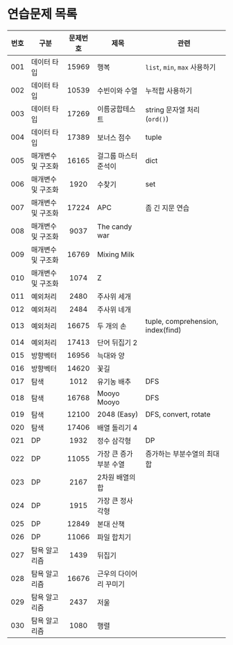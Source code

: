 # 연습문제 목록

| 번호 | 구분               | 문제번호 | 제목                   | 관련                              |
| :--: | ------------------ | :------: | ---------------------- | --------------------------------- |
| 001  | 데이터 타입        |  15969   | 행복                   | `list`, `min`, `max` 사용하기     |
| 002  | 데이터 타입        |  10539   | 수빈이와 수열          | 누적합 사용하기                   |
| 003  | 데이터 타입        |  17269   | 이름궁합테스트         | string 문자열 처리(`ord()`)       |
| 004  | 데이터 타입        |  17389   | 보너스 점수            | tuple                             |
| 005  | 매개변수 및 구조화 |  16165   | 걸그룹 마스터 준석이   | dict                              |
| 006  | 매개변수 및 구조화 |   1920   | 수찾기                 | set                               |
| 007  | 매개변수 및 구조화 |  17224   | APC                    | 좀 긴 지문 연습                   |
| 008  | 매개변수 및 구조화 |   9037   | The candy war          |                                   |
| 009  | 매개변수 및 구조화 |  16769   | Mixing Milk            |                                   |
| 010  | 매개변수 및 구조화 |   1074   | Z                      |                                   |
| 011  | 예외처리           |   2480   | 주사위 세개            |                                   |
| 012  | 예외처리           |   2484   | 주사위 네개            |                                   |
| 013  | 예외처리           |  16675   | 두 개의 손             | tuple, comprehension, index(find) |
| 014  | 예외처리           |  17413   | 단어 뒤집기 2          |                                   |
| 015  | 방향벡터           |  16956   | 늑대와 양              |                                   |
| 016  | 방향벡터           |  14620   | 꽃길                   |                                   |
| 017  | 탐색               |   1012   | 유기농 배추            | DFS                               |
| 018  | 탐색               |  16768   | Mooyo Mooyo            | DFS                               |
| 019  | 탐색               |  12100   | 2048 (Easy)            | DFS, convert, rotate              |
| 020  | 탐색               |  17406   | 배열 돌리기 4          |                                   |
| 021  | DP                 |   1932   | 정수 삼각형            | DP                                |
| 022  | DP                 |  11055   | 가장 큰 증가 부분 수열 | 증가하는 부분수열의 최대 합       |
| 023  | DP                 |   2167   | 2차원 배열의 합        |                                   |
| 024  | DP                 |   1915   | 가장 큰 정사각형       |                                   |
| 025  | DP                 |  12849   | 본대 산책              |                                   |
| 026  | DP                 |  11066   | 파일 합치기            |                                   |
| 027  | 탐욕 알고리즘      |   1439   | 뒤집기                 |                                   |
| 028  | 탐욕 알고리즘      |  16676   | 근우의 다이어리 꾸미기 |                                   |
| 029  | 탐욕 알고리즘      |   2437   | 저울                   |                                   |
| 030  | 탐욕 알고리즘      |   1080   | 행렬                   |                                   |
